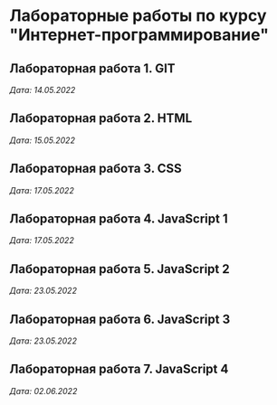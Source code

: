 # Лабораторные работы по курсу "Интернет-программирование"

## Лабораторная работа 1. GIT

*Дата: 14.05.2022*

## Лабораторная работа 2. HTML 

*Дата: 15.05.2022*

## Лабораторная работа 3. CSS

*Дата: 17.05.2022*

## Лабораторная работа 4. JavaScript 1

*Дата: 17.05.2022*

## Лабораторная работа 5. JavaScript 2

*Дата: 23.05.2022*

## Лабораторная работа 6. JavaScript 3

*Дата: 23.05.2022*

## Лабораторная работа 7. JavaScript 4

*Дата: 02.06.2022*